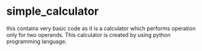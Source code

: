# simple_calculator
this contains very basic code as it is a calculator which performs operation only for two operands. This calculator is created by using python programming language. 
